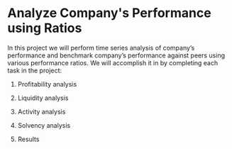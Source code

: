 # Analyze Company's Performance using Ratios
In this project we will perform time series analysis of company’s performance and benchmark company’s performance against peers using various performance ratios. We will accomplish it in by completing each task in the project:

1. Profitability analysis

2. Liquidity analysis

3. Activity analysis

4. Solvency analysis

5. Results
